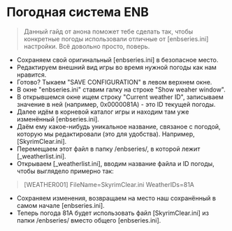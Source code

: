 # Погодная система ENB

> Данный гайд от анона поможет тебе сделать так, чтобы конкретные погоды использовали отличные от [enbseries.ini] настройки. Всё довольно просто, поверь.

+ Сохраняем свой оригинальный [enbseries.ini] в безопасное место.
+ Редактируем внешний вид игры во время нужной погоды как нам нравится.
+ Готово? Тыкаем "SAVE CONFIGURATION" в левом верхнем окне.
+ В окне "enbseries.ini" ставим галку на строке "Show weaher window".
+ В открывшемся окне ищем строку "Current weather ID", записываем значение в ней (например, 0x0000081A) - это ID текущей погоды.
+ Далее идём в корневой каталог игры и находим там уже изменённый [enbseries.ini].
+ Даём ему какое-нибудь уникальное название, связаное с погодой, которую мы редактировали (это для удобства). Например, [SkyrimClear.ini].
+ Перемещаем этот файл в папку /enbseries/, в которой лежит [_weatherlist.ini].
+ Открываем [_weatherlist.ini], вводим название файла и ID погоды, чтобы выглядело примерно так:

> [WEATHER001]
> FileName=SkyrimClear.ini
> WeatherIDs=81A

+ Сохраняем изменения, возвращаем на место наш сохранённый в самом начале [enbseries.ini].
+ Теперь погода 81A будет использовать файл [SkyrimClear.ini] из папки /enbseries/ вместо общего [enbseries.ini].
